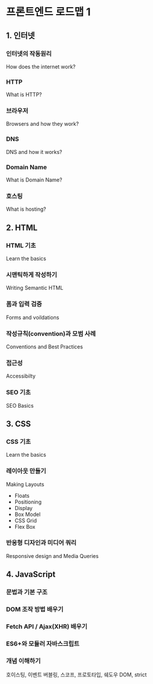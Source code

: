 # 프론트엔드 로드맵 1

## 1. 인터넷
### 인터넷의 작동원리
How does the internet work?
### HTTP
What is HTTP?
### 브라우저
Browsers and how they work?
### DNS
DNS and how it works?
### Domain Name
What is Domain Name?
### 호스팅
What is hosting?

## 2. HTML
### HTML 기초
Learn the basics
### 시맨틱하게 작성하기
Writing Semantic HTML
### 폼과 입력 검증
Forms and voildations
### 작성규칙(convention)과 모범 사례
Conventions and Best Practices
### 접근성
Accessibilty
### SEO 기초
SEO Basics

## 3. CSS
### CSS 기초
Learn the basics
### 레이아웃 만들기
Making Layouts
* Floats
* Positioning
* Display
* Box Model
* CSS Grid
* Flex Box
### 반응형 디자인과 미디어 쿼리
Responsive design and Media Queries

## 4. JavaScript
### 문법과 기본 구조
### DOM 조작 방법 배우기
### Fetch API / Ajax(XHR) 배우기
### ES6+와 모듈러 자바스크립트
### 개념 이해하기
호이스팅, 이벤트 버블링, 스코프, 프로토타입, 쉐도우 DOM, strict
